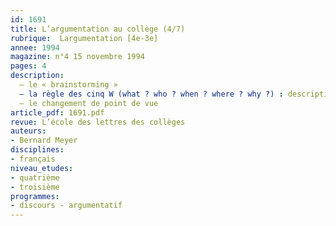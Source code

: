 ```yaml
---
id: 1691
title: L’argumentation au collège (4/7)
rubrique:  Largumentation [4e-3e]
annee: 1994
magazine: n°4 15 novembre 1994
pages: 4
description: 
  – le « brainstorming »
  – la règle des cinq W (what ? who ? when ? where ? why ?) : description ; exemple
  – le changement de point de vue
article_pdf: 1691.pdf
revue: L’école des lettres des collèges
auteurs:
- Bernard Meyer
disciplines:
- français
niveau_etudes:
- quatrième
- troisième
programmes:
- discours - argumentatif
---
```

